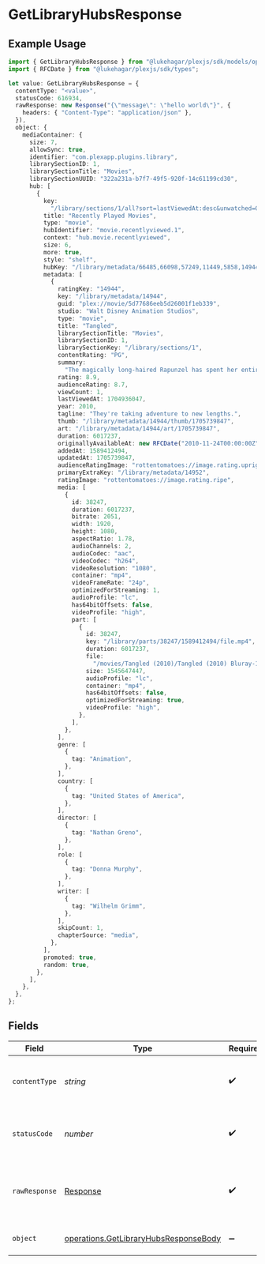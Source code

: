 # GetLibraryHubsResponse

## Example Usage

```typescript
import { GetLibraryHubsResponse } from "@lukehagar/plexjs/sdk/models/operations";
import { RFCDate } from "@lukehagar/plexjs/sdk/types";

let value: GetLibraryHubsResponse = {
  contentType: "<value>",
  statusCode: 616934,
  rawResponse: new Response("{\"message\": \"hello world\"}", {
    headers: { "Content-Type": "application/json" },
  }),
  object: {
    mediaContainer: {
      size: 7,
      allowSync: true,
      identifier: "com.plexapp.plugins.library",
      librarySectionID: 1,
      librarySectionTitle: "Movies",
      librarySectionUUID: "322a231a-b7f7-49f5-920f-14c61199cd30",
      hub: [
        {
          key:
            "/library/sections/1/all?sort=lastViewedAt:desc&unwatched=0&viewOffset=0",
          title: "Recently Played Movies",
          type: "movie",
          hubIdentifier: "movie.recentlyviewed.1",
          context: "hub.movie.recentlyviewed",
          size: 6,
          more: true,
          style: "shelf",
          hubKey: "/library/metadata/66485,66098,57249,11449,5858,14944",
          metadata: [
            {
              ratingKey: "14944",
              key: "/library/metadata/14944",
              guid: "plex://movie/5d77686eeb5d26001f1eb339",
              studio: "Walt Disney Animation Studios",
              type: "movie",
              title: "Tangled",
              librarySectionTitle: "Movies",
              librarySectionID: 1,
              librarySectionKey: "/library/sections/1",
              contentRating: "PG",
              summary:
                "The magically long-haired Rapunzel has spent her entire life in a tower, but now that a runaway thief has stumbled upon her, she is about to discover the world for the first time, and who she really is.",
              rating: 8.9,
              audienceRating: 8.7,
              viewCount: 1,
              lastViewedAt: 1704936047,
              year: 2010,
              tagline: "They're taking adventure to new lengths.",
              thumb: "/library/metadata/14944/thumb/1705739847",
              art: "/library/metadata/14944/art/1705739847",
              duration: 6017237,
              originallyAvailableAt: new RFCDate("2010-11-24T00:00:00Z"),
              addedAt: 1589412494,
              updatedAt: 1705739847,
              audienceRatingImage: "rottentomatoes://image.rating.upright",
              primaryExtraKey: "/library/metadata/14952",
              ratingImage: "rottentomatoes://image.rating.ripe",
              media: [
                {
                  id: 38247,
                  duration: 6017237,
                  bitrate: 2051,
                  width: 1920,
                  height: 1080,
                  aspectRatio: 1.78,
                  audioChannels: 2,
                  audioCodec: "aac",
                  videoCodec: "h264",
                  videoResolution: "1080",
                  container: "mp4",
                  videoFrameRate: "24p",
                  optimizedForStreaming: 1,
                  audioProfile: "lc",
                  has64bitOffsets: false,
                  videoProfile: "high",
                  part: [
                    {
                      id: 38247,
                      key: "/library/parts/38247/1589412494/file.mp4",
                      duration: 6017237,
                      file:
                        "/movies/Tangled (2010)/Tangled (2010) Bluray-1080p.mp4",
                      size: 1545647447,
                      audioProfile: "lc",
                      container: "mp4",
                      has64bitOffsets: false,
                      optimizedForStreaming: true,
                      videoProfile: "high",
                    },
                  ],
                },
              ],
              genre: [
                {
                  tag: "Animation",
                },
              ],
              country: [
                {
                  tag: "United States of America",
                },
              ],
              director: [
                {
                  tag: "Nathan Greno",
                },
              ],
              role: [
                {
                  tag: "Donna Murphy",
                },
              ],
              writer: [
                {
                  tag: "Wilhelm Grimm",
                },
              ],
              skipCount: 1,
              chapterSource: "media",
            },
          ],
          promoted: true,
          random: true,
        },
      ],
    },
  },
};
```

## Fields

| Field                                                                                                 | Type                                                                                                  | Required                                                                                              | Description                                                                                           |
| ----------------------------------------------------------------------------------------------------- | ----------------------------------------------------------------------------------------------------- | ----------------------------------------------------------------------------------------------------- | ----------------------------------------------------------------------------------------------------- |
| `contentType`                                                                                         | *string*                                                                                              | :heavy_check_mark:                                                                                    | HTTP response content type for this operation                                                         |
| `statusCode`                                                                                          | *number*                                                                                              | :heavy_check_mark:                                                                                    | HTTP response status code for this operation                                                          |
| `rawResponse`                                                                                         | [Response](https://developer.mozilla.org/en-US/docs/Web/API/Response)                                 | :heavy_check_mark:                                                                                    | Raw HTTP response; suitable for custom response parsing                                               |
| `object`                                                                                              | [operations.GetLibraryHubsResponseBody](../../../sdk/models/operations/getlibraryhubsresponsebody.md) | :heavy_minus_sign:                                                                                    | The hubs specific to the library                                                                      |